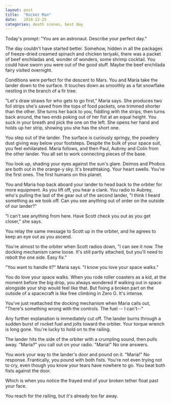```yaml
---
layout: post
title:  "Rocket Man"
date:   2018-12-25 
categories: death scenes, best day
---
```

Today's prompt: "You are an astronaut. Describe your perfect day."

The day couldn't have started better. Somehow, hidden in all the packages of freeze-dried creamed spinach and chicken teriyaki, there was a packet of beef enchiladas and, wonder of wonders, some shrimp cocktail. You could have sworn you were out of the good stuff. Maybe the beef enchilada fairy visited overnight.

Conditions were perfect for the descent to Mars. You and Maria take the lander down to the surface. It touches down as smoothly as a fat snowflake nestling in the branch of a fir tree.

"Let's draw straws for who gets to go first," Maria says. She produces two foil strips she's saved from the tops of food packets, one trimmed shorter than the other. She turns her back to you, fiddling with the strips, then turns back around, the two ends poking out of her fist at an equal height. You suck in your breath and pick the one on the left. She opens her hand and holds up her strip, showing you she has the short one.

You step out of the lander. The surface is curiously springy, the powdery dust giving way below your footsteps. Despite the bulk of your space suit, you feel exhilarated. Maria follows, and then Paul, Aubrey and Colin from the other lander. You all set to work connecting pieces of the base. 

You look up, shading your eyes against the sun's glare. Deimos and Phobos are both out in the orange-y sky. It's breathtaking. Your heart swells. You're the first ones. The first humans on this planet.

You and Maria hop back aboard your lander to head back to the orbiter for more equipment. As you lift off, you hear a clank. You radio to Aubrey, who's pulling the last of the gear out of the second lander, "I think I heard something as we took off. Can you see anything out of order on the outside of our lander?"

"I can't see anything from here. Have Scott check you out as you get closer," she says.

You relay the same message to Scott up in the orbiter, and he agrees to keep an eye out as you ascend.

You're almost to the orbiter when Scott radios down, "I can see it now. The docking mechanism came loose. It's still partly attached, but you'll need to rebolt the one side. Easy fix."

"You want to handle it?" Maria says. "I know you love your space walks."

You do love your space walks. When you rode roller coasters as a kid, at the moment before the big drop, you always wondered if walking out in space alongside your ship would feel like that. But fixing a broken part on the outside of a spacecraft is like free climbing in Zero G. It's intense.

You've just reattached the docking mechanism when Maria calls out, "There's something wrong with the controls. The fuel -- I can't--"

Any further explanation is immediately cut off. The lander burns through a sudden burst of rocket fuel and jolts toward the orbiter. Your torque wrench is long gone. You're lucky to hold on to the railing.

The lander hits the side of the orbiter with a crumpling sound, then pulls away. "Maria?" you call out on your radio. "Maria!" No one answers. 

You work your way to the lander's door and pound on it. "Maria!" No response. Frantically, you pound with both fists. You're not even trying not to cry, even though you know your tears have nowhere to go. You beat both fists against the door.

Which is when you notice the frayed end of your broken tether float past your face.

You reach for the railing, but it's already too far away.
